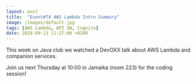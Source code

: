 ```yaml
---
layout: post
title:  "Event#74 AWS Lambda Intro Summary"
image: /images/default.jpg
tags: [AWS Lambda, API GW, Cognito]
date: 2018-09-13 11:27:00 +0200
---
```


This week on Java club we watched a DevOXX talk about AWS Lambda and companion services. 

Join us next Thursday at 10:00 in Jamaika (room 223) for the coding session!
